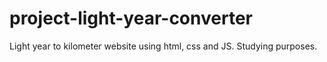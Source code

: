 # project-light-year-converter
 Light year to kilometer website using html, css and JS. Studying purposes.
